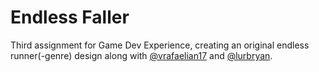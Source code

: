 # Endless Faller
Third assignment for Game Dev Experience, creating an original endless runner(-genre) design along with [@vrafaelian17](https://github.com/vrafaelian17) and [@lurbryan](https://github.com/lurbryan).